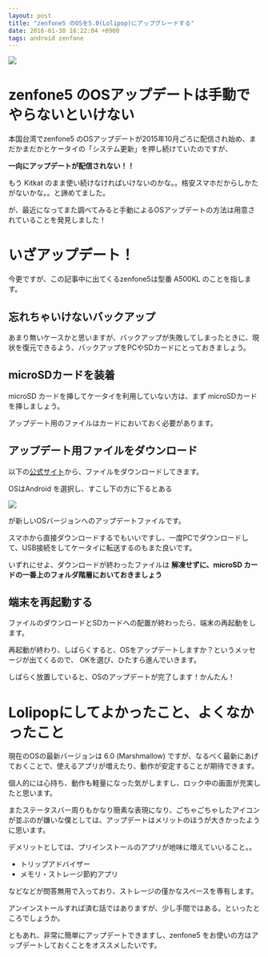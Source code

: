```yaml
---
layout: post
title: "zenfone5 のOSを5.0(Lolipop)にアップグレードする"
date: 2016-01-30 16:22:04 +0900
tags: android zenfone
---
```


![](
https://skim.milk200.cc/20160130_zenfone5/lolipop.jpg)

# zenfone5 のOSアップデートは手動でやらないといけない

本国台湾でzenfone5 のOSアップデートが2015年10月ごろに配信され始め、まだかまだかとケータイの「システム更新」を押し続けていたのですが、

__一向にアップデートが配信されない！！__

もう Kitkat のまま使い続けなければいけないのかな。。格安スマホだからしかたがないかな。。と諦めてました。

が、最近になってまた調べてみると手動によるOSアップデートの方法は用意されていることを発見しました！

# いざアップデート！

今更ですが、この記事中に出てくるzenfone5は型番 A500KL のことを指します。

## 忘れちゃいけないバックアップ

あまり無いケースかと思いますが、バックアップが失敗してしまったときに、現状を復元できるよう、バックアップをPCやSDカードにとっておきましょう。

## microSDカードを装着

microSD カードを挿してケータイを利用していない方は、まず microSDカードを挿しましょう。

アップデート用のファイルはカードにおいておく必要があります。

## アップデート用ファイルをダウンロード

以下の[公式サイト](http://www.asus.com/jp/Phones/ZenFone_5_A500KL/HelpDesk_Download/)から、ファイルをダウンロードしてきます。

OSはAndroid を選択し、すこし下の方に下るとある

![](https://skim.milk200.cc/20160130_zenfone5/zenfone.jpg)

が新しいOSバージョンへのアップデートファイルです。

スマホから直接ダウンロードするでもいいですし、一度PCでダウンロードして、USB接続をしてケータイに転送するのもまた良いです。

いずれにせよ、ダウンロードが終わったファイルは __解凍せずに、microSD カードの一番上のフォルダ階層においておきましょう__

## 端末を再起動する

ファイルのダウンロードとSDカードへの配置が終わったら、端末の再起動をします。

再起動が終わり、しばらくすると、OSをアップデートしますか？というメッセージが出てくるので、 OKを選び、ひたすら進んでいきます。

しばらく放置していると、OSのアップデートが完了します！かんたん！

# Lolipopにしてよかったこと、よくなかったこと

現在のOSの最新バージョンは 6.0 (Marshmallow) ですが、なるべく最新にあげておくことで、使えるアプリが増えたり、動作が安定することが期待できます。

個人的には心持ち、動作も軽量になった気がしますし、ロック中の画面が充実したと思います。

またステータスバー周りもかなり簡素な表現になり、ごちゃごちゃしたアイコンが並ぶのが嫌いな僕としては、アップデートはメリットのほうが大きかったように思います。

デメリットとしては、プリインストールのアプリが地味に増えていいること。。

- トリップアドバイザー
- メモリ・ストレージ節約アプリ

などなどが問答無用で入っており、ストレージの僅かなスペースを専有します。

アンインストールすれば済む話ではありますが、少し手間ではある。といったところでしょうか。

ともあれ、非常に簡単にアップデートできますし、zenfone5 をお使いの方はアップデートしておくことをオススメしたいです。
